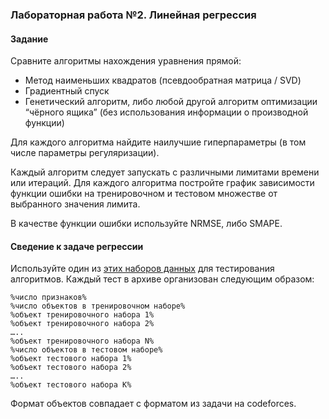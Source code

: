 ### Лабораторная работа №2. Линейная регрессия

#### Задание

Сравните алгоритмы нахождения уравнения прямой:

* Метод наименьших квадратов (псевдообратная матрица / SVD)
* Градиентный спуск
* Генетический алгоритм, либо любой другой алгоритм оптимизации “чёрного ящика” (без использования информации о производной функции)

Для каждого алгоритма найдите наилучшие гиперпараметры (в том числе параметры регуляризации).

Каждый алгоритм следует запускать с различными лимитами времени или итераций. Для каждого алгоритма постройте график зависимости функции ошибки на тренировочном и тестовом множестве от выбранного значения лимита.

В качестве функции ошибки используйте NRMSE, либо SMAPE.

#### Сведение к задаче регрессии

Используйте один из [этих наборов данных](data) для тестирования алгоритмов. Каждый тест в архиве организован следующим образом:

```
%число признаков%
%число объектов в тренировочном наборе%
%объект тренировочного набора 1%
%объект тренировочного набора 2%
…..
%объект тренировочного набора N%
%число объектов в тестовом наборе%
%объект тестового набора 1%
%объект тестового набора 2%
…..
%объект тестового набора K%
```

Формат объектов совпадает с форматом из задачи на codeforces.